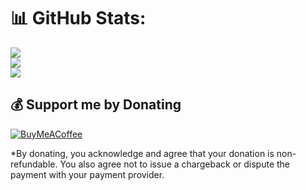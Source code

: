 # 📊 GitHub Stats:

![](https://github-readme-stats.vercel.app/api?username=benidictusgalihmp&theme=chartreuse-dark&hide_border=false&include_all_commits=true&count_private=true)<br/>
![](https://github-readme-streak-stats.herokuapp.com/?user=benidictusgalihmp&theme=chartreuse-dark&hide_border=false)<br/>
![](https://github-readme-stats.vercel.app/api/top-langs/?username=benidictusgalihmp&theme=chartreuse-dark&hide_border=false&include_all_commits=true&count_private=true&layout=compact)

## 💰 Support me by Donating

[![BuyMeACoffee](https://img.shields.io/badge/Buy%20Me%20a%20Coffee-ffdd00?style=for-the-badge&logo=buy-me-a-coffee&logoColor=black)](https://streamlabs.com/kazenlgrande/tip)

\*By donating, you acknowledge and agree that your donation is non-refundable. You also agree not to issue a chargeback or dispute the payment with your payment provider.
